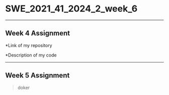 # SWE_2021_41_2024_2_week_6

___

## Week 4 Assignment
*Link of my repository


*Description of my code

___

## Week 5 Assignment
> doker 

